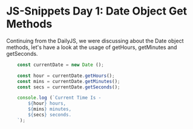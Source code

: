 # JS-Snippets Day 1: Date Object Get Methods

Continuing from the DailyJS, we were discussing about the Date object methods, let's have a look at the usage of getHours, getMinutes and getSeconds.

```js
    const currentDate = new Date ();

    const hour = currentDate.getHours();
    const mins = currentDate.getMinutes();
    const secs = currentDate.getSeconds();

    console.log (`Current Time Is -
        ${hour} hours,
        ${mins} minutes,
        ${secs} seconds.
    `);
```